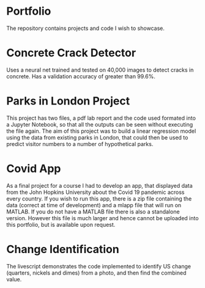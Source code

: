 # Portfolio
The repository contains projects and code I wish to showcase.

# Concrete Crack Detector
Uses a neural net trained and tested on 40,000 images to detect cracks in concrete. Has a validation accuracy of greater than 99.6%.

# Parks in London Project
This project has two files, a pdf lab report and the code used formated into a Jupyter Notebook, so that all the outputs can be seen without executing the file again.
The aim of this project was to build a linear regression model using the data from existing parks in London, that could then be used to predict visitor numbers to a  number of hypothetical parks.

# Covid App
As a final project for a course I had to develop an app, that displayed data from the John Hopkins University about the Covid 19 pandemic across every country. If you wish to run this app, there is a zip file containing the data (correct at time of development) and a mlapp file that will run on MATLAB. If you do not have a MATLAB file there is also a standalone version. However this file is much larger and hence cannot be uploaded into this portfolio, but is available upon request.

# Change Identification
The livescript demonstrates the code implemented to identify US change (quarters, nickels and dimes) from a photo, and then find the combined value. 
